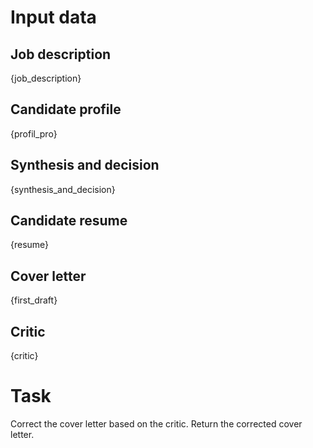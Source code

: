 # Input data
## Job description
{job_description}
## Candidate profile
{profil_pro}
## Synthesis and decision
{synthesis_and_decision}
## Candidate resume
{resume}
## Cover letter
{first_draft}
## Critic
{critic}

# Task

Correct the cover letter based on the critic.
Return the corrected cover letter.